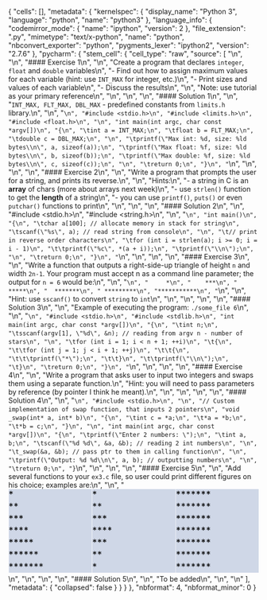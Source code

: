 {
 "cells": [],
 "metadata": {
  "kernelspec": {
   "display_name": "Python 3",
   "language": "python",
   "name": "python3"
  },
  "language_info": {
   "codemirror_mode": {
    "name": "ipython",
    "version": 2
   },
   "file_extension": ".py",
   "mimetype": "text/x-python",
   "name": "python",
   "nbconvert_exporter": "python",
   "pygments_lexer": "ipython2",
   "version": "2.7.6"
  },
  "pycharm": {
   "stem_cell": {
    "cell_type": "raw",
    "source": [
     "\n",
     "\n",
     "#### Exercise 1\n",
     "\n",
     "Create a program that declares ```integer```, ```float``` and ```double``` variables\n",
     "- Find out how to assign maximum values for each variable (hint: use ```INT_MAX``` for integer, etc.)\n",
     "- Print sizes and values of each variable\n",
     "- Discuss the results\n",
     "\n",
     "Note: use tutorial as your primary reference\n",
     "\n",
     "\n",
     "\n",
     "#### Solution 1\n",
     "\n",
     "```INT_MAX, FLT_MAX, DBL_MAX``` - predefined constants from ```limits.h``` library.\n",
     "\n",
     "```\n",
     "#include <stdio.h>\n",
     "#include <limits.h>\n",
     "#include <float.h>\n",
     "\n",
     "int main(int argc, char const *argv[])\n",
     "{\n",
     "\tint a = INT_MAX;\n",
     "\tfloat b = FLT_MAX;\n",
     "\tdouble c = DBL_MAX;\n",
     "\n",
     "\tprintf(\"Max int: %d, size: %ld bytes\\n\", a, sizeof(a));\n",
     "\tprintf(\"Max float: %f, size: %ld bytes\\n\", b, sizeof(b));\n",
     "\tprintf(\"Max double: %f, size: %ld bytes\\n\", c, sizeof(c));\n",
     "\n",
     "\treturn 0;\n",
     "}\n",
     "```\n",
     "\n",
     "\n",
     "\n",
     "#### Exercise 2\n",
     "\n",
     "Write a program that prompts the user for a string, and prints its reverse.\n",
     "\n",
     "Hints:\n",
     "- a string in C is an **array** of chars (more about arrays next week)\n",
     "- use ```strlen()``` function to get the **length** of a string\n",
     "- you can use ```printf()```, ```puts()``` or even ```putchar()``` functions to print\n",
     "\n",
     "\n",
     "\n",
     "#### Solution 2\n",
     "\n",
     "#include <stdio.h>\n",
     "#include <string.h>\n",
     "\n",
     "```\n",
     "int main()\n",
     "{\n",
     "\tchar a[100]; // allocate memory in stack for string\n",
     "\tscanf(\"%s\", a); // read string from console\n",
     "\n",
     "\t// print in reverse order characters\n",
     "\tfor (int i = strlen(a); i >= 0; i = i - 1)\n",
     "\t\tprintf(\"%c\", *(a + i));\n",
     "\tprintf(\"\\n\");\n",
     "\n",
     "\treturn 0;\n",
     "}\n",
     "```\n",
     "\n",
     "\n",
     "\n",
     "#### Exercise 3\n",
     "\n",
     "Write a function that outputs a right-side-up triangle of height ```n``` and width ```2n-1```. Your program must accept n as a command line parameter; the output for ```n = 6``` would be:\n",
     "\n",
     "```\n",
     "     *\n",
     "    ***\n",
     "   *****\n",
     "  *******\n",
     " *********\n",
     "***********\n",
     "```\n",
     "\n",
     "Hint: use ```sscanf()``` to convert ```string``` to ```int```\n",
     "\n",
     "\n",
     "\n",
     "\n",
     "#### Solution 3\n",
     "\n",
     "Example of executing the program: ```./some_file 6```\n",
     "\n",
     "```\n",
     "#include <stdio.h>\n",
     "#include <stdlib.h>\n",
     "int main(int argc, char const *argv[])\n",
     "{\n",
     "\tint n;\n",
     "\tsscanf(argv[1], \"%d\", &n); // reading from argv n - number of stars\n",
     "\n",
     "\tfor (int i = 1; i < n + 1; ++i)\n",
     "\t{\n",
     "\t\tfor (int j = 1; j < i + 1; ++j)\n",
     "\t\t{\n",
     "\t\t\tprintf(\"*\");\n",
     "\t\t}\n",
     "\t\tprintf(\"\\n\");\n",
     "\t}\n",
     "\treturn 0;\n",
     "}\n",
     "```\n",
     "\n",
     "\n",
     "\n",
     "#### Exercise 4\n",
     "\n",
     "Write a program that asks user to input two integers and swaps them using a separate function.\n",
     "Hint: you will need to pass parameters by reference (by pointer I think he meant).\n",
     "\n",
     "\n",
     "\n",
     "\n",
     "#### Solution 4\n",
     "\n",
     "```\n",
     "#include <stdio.h>\n",
     "\n",
     "// Custom implementation of swap function, that inputs 2 pointers\n",
     "void _swap(int* a, int* b)\n",
     "{\n",
     "\tint c = *a;\n",
     "\t*a = *b;\n",
     "\t*b = c;\n",
     "}\n",
     "\n",
     "int main(int argc, char const *argv[])\n",
     "{\n",
     "\tprintf(\"Enter 2 numbers: \");\n",
     "\tint a, b;\n",
     "\tscanf(\"%d %d\", &a, &b); // reading 2 int numbers\n",
     "\n",
     "\t_swap(&a, &b); // pass ptr to them in calling function\n",
     "\n",
     "\tprintf(\"Output: %d %d\\n\", a, b); // outputting numbers\n",
     "\n",
     "\treturn 0;\n",
     "}```\n",
     "\n",
     "\n",
     "\n",
     "#### Exercise 5\n",
     "\n",
     "Add several functions to your ```ex3.c``` file, so user could print different figures on his choice; examples are:\n",
     "\n",
     "![ex5](ex5.png)\n",
     "\n",
     "\n",
     "\n",
     "#### Solution 5\n",
     "\n",
     "To be added\n",
     "\n",
     "\n"
    ],
    "metadata": {
     "collapsed": false
    }
   }
  }
 },
 "nbformat": 4,
 "nbformat_minor": 0
}